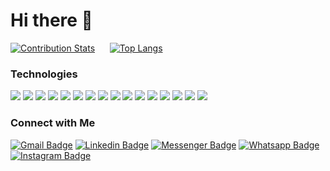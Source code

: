 # Hi there 👋

<!---[github stats](https://github-readme-stats.vercel.app/api?username=sagarhedaoo&show_icons=true&theme=vue-dark)--->
<!---![Sagar's GitHub stats](https://github-readme-stats.vercel.app/api?username=sagarhedaoo&theme=dark&show_icons=true)--->
[![Contribution Stats](https://github-contribution-stats.vercel.app/api/?username=sagarhedaoo)](https://github.com/sagarhedaoo/github-contribution-stats/)
$~~~~$
[![Top Langs](https://github-readme-stats.vercel.app/api/top-langs/?username=sagarhedaoo)](https://github.com/anuraghazra/github-readme-stats)

<!---[![Top Langs](https://github-readme-stats.vercel.app/api/top-langs/?username=sagarhedaoo&layout=compact)](https://github.com/anuraghazra/github-readme-stats)--->

### Technologies
<img src="https://img.shields.io/badge/html5%20-%23E34F26.svg?&style=for-the-badge&logo=html5&logoColor=white"/> <img src="https://img.shields.io/badge/css3%20-%231572B6.svg?&style=for-the-badge&logo=css3&logoColor=white"/> <img src="https://img.shields.io/badge/python%20-%2314354C.svg?&style=for-the-badge&logo=python&logoColor=white"/> <img src="https://img.shields.io/badge/c++%20-%2300599C.svg?&style=for-the-badge&logo=c%2B%2B&ogoColor=white"/> <img src="https://img.shields.io/badge/java-%23ED8B00.svg?&style=for-the-badge&logo=java&logoColor=white"/> <img src="https://img.shields.io/badge/swift-%23FA7343.svg?&style=for-the-badge&logo=swift&logoColor=white"/> <img src="https://img.shields.io/badge/django%20-%23092E20.svg?&style=for-the-badge&logo=django&logoColor=white"/> <img src="https://img.shields.io/badge/flask%20-%23000.svg?&style=for-the-badge&logo=flask&logoColor=white"/>
<img src="https://img.shields.io/badge/github%20-%23121011.svg?&style=for-the-badge&logo=github&logoColor=white"/> <img src="https://img.shields.io/badge/heroku%20-%23430098.svg?&style=for-the-badge&logo=heroku&logoColor=white"/> <img src="https://img.shields.io/badge/nginx%20-%23009639.svg?&style=for-the-badge&logo=nginx&logoColor=white"/> <img src="https://img.shields.io/badge/mysql-%2300f.svg?&style=for-the-badge&logo=mysql&logoColor=white"/> 
<img src="https://img.shields.io/badge/-Raspberry%20Pi-C51A4A?style=for-the-badge&logo=Raspberry-Pi"/> <img src="https://img.shields.io/badge/-Arduino-00979D?style=for-the-badge&logo=Arduino&logoColor=white"/>  <img src="https://img.shields.io/badge/iOS-000000?logo=ios&logoColor=white&style=for-the-badge"/> <img src="https://img.shields.io/badge/App%20Store-0D96F6?logo=app-store&logoColor=white&style=for-the-badge">

### Connect with Me
[![Gmail Badge](https://img.shields.io/badge/-sagarhedaoo@gmail.com-c14438?style=flat&logo=Gmail&logoColor=white)](mailto:sagarhedaoo@gmail.com "Connect via Email")
[![Linkedin Badge](https://img.shields.io/badge/-Sagar%20Hedaoo-0072b1?style=flat&logo=Linkedin&logoColor=white)](https://www.linkedin.com/in/sagar-hedaoo-9863a3111// "Connect on LinkedIn")
[![Messenger Badge](https://img.shields.io/badge/-sagarhedaoo-0078FF?style=flat&logo=Messenger&logoColor=white)](https://m.me/sagarhedaoo "Connect on Facebook")
[![Whatsapp Badge](https://img.shields.io/badge/-Whatsapp-4AC959?style=flat&logo=whatsapp&logoColor=white)](https://wa.me/9818649614?text=Hi!)
[![Instagram Badge](https://img.shields.io/badge/-sagar__hedaoo-C13584?style=flat&logo=Instagram&logoColor=white)](https://www.instagram.com/sagar__hedaoo/)
